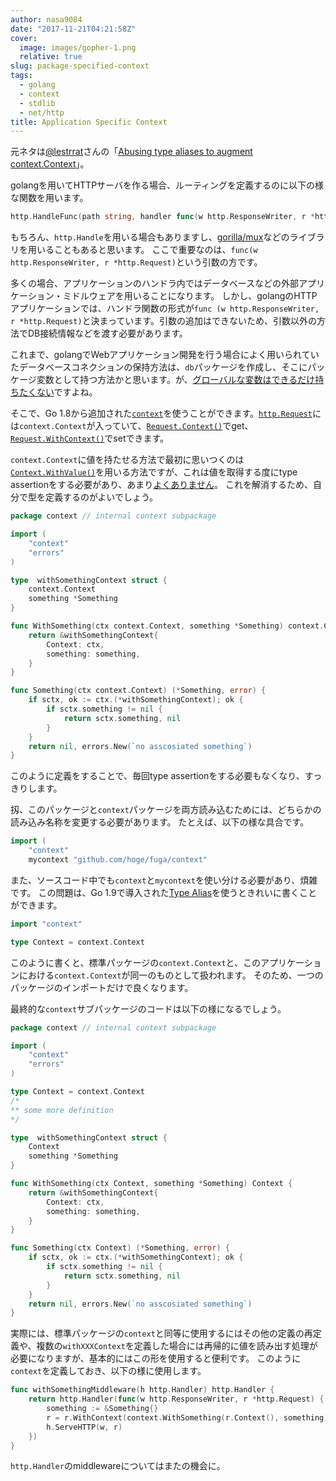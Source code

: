 ```yaml
---
author: nasa9084
date: "2017-11-21T04:21:58Z"
cover:
  image: images/gopher-1.png
  relative: true
slug: package-specified-context
tags:
  - golang
  - context
  - stdlib
  - net/http
title: Application Specific Context
---
```



元ネタは[@lestrrat](https://twitter.com/lestrrat)さんの「[Abusing type aliases to augment context.Context](https://medium.com/@lestrrat/abusing-type-aliases-to-augment-context-context-a08a85692fa8)」。

 golangを用いてHTTPサーバを作る場合、ルーティングを定義するのに以下の様な関数を用います。
 
 ``` go
 http.HandleFunc(path string, handler func(w http.ResponseWriter, r *http.Request)
 ```
 
 もちろん、`http.Handle`を用いる場合もありますし、[gorilla/mux](https://github.com/gorilla/mux)などのライブラリを用いることもあると思います。
 ここで重要なのは、`func(w http.ResponseWriter, r *http.Request)`という引数の方です。
 
 多くの場合、アプリケーションのハンドラ内ではデータベースなどの外部アプリケーション・ミドルウェアを用いることになります。
 しかし、golangのHTTPアプリケーションでは、ハンドラ関数の形式が`func (w http.ResponseWriter, r *http.Request)`と決まっています。引数の追加はできないため、引数以外の方法でDB接続情報などを渡す必要があります。
 
 これまで、golangでWebアプリケーション開発を行う場合によく用いられていたデータベースコネクションの保持方法は、`db`パッケージを作成し、そこにパッケージ変数として持つ方法かと思います。が、[グローバルな変数はできるだけ持ちたくない](https://dave.cheney.net/2017/06/11/go-without-package-scoped-variables)ですよね。
 
 そこで、Go 1.8から追加された[`context`](https://golang.org/pkg/context)を使うことができます。[`http.Request`](https://golang.org/pkg/net/http#Reqeuest)には`context.Context`が入っていて、[`Request.Context()`](https://golang.org/pkg/net/http#Request.Context)でget、[`Request.WithContext()`](https://golang.org/pkg/net/http#Request.WithContext)でsetできます。
 
 `context.Context`に値を持たせる方法で最初に思いつくのは[`Context.WithValue()`](https://golang.org/pkg/context#Context.WithValue)を用いる方法ですが、これは値を取得する度にtype assertionをする必要があり、あまり[よくありません](https://medium.com/@lestrrat/alternative-to-using-context-value-f2efe6bd2788)。
 これを解消するため、自分で型を定義するのがよいでしょう。
 
 ``` go
 package context // internal context subpackage
 
 import (
     "context"
     "errors"
 )
 
 type  withSomethingContext struct {
     context.Context
     something *Something
 }
 
 func WithSomething(ctx context.Context, something *Something) context.Context {
     return &withSomethingContext{
         Context: ctx,
         something: something,
     }
 }
 
 func Something(ctx context.Context) (*Something, error) {
     if sctx, ok := ctx.(*withSomethingContext); ok {
         if sctx.something != nil {
             return sctx.something, nil
         }
     }
     return nil, errors.New(`no asscosiated something`)
 }
 ```
 
 このように定義をすることで、毎回type assertionをする必要もなくなり、すっきりします。
 
 扨、このパッケージと`context`パッケージを両方読み込むためには、どちらかの読み込み名称を変更する必要があります。
 たとえば、以下の様な具合です。
 
 ``` go
 import (
     "context"
     mycontext "github.com/hoge/fuga/context"
 ```
 
 また、ソースコード中でも`context`と`mycontext`を使い分ける必要があり、煩雑です。
 この問題は、Go 1.9で導入された[Type Alias](https://golang.org/doc/go1.9#language)を使うときれいに書くことができます。
 
 ``` go
 import "context"
 
 type Context = context.Context
 ```
 
 このように書くと、標準パッケージの`context.Context`と、このアプリケーションにおける`context.Context`が同一のものとして扱われます。
 そのため、一つのパッケージのインポートだけで良くなります。
 
 最終的な`context`サブパッケージのコードは以下の様になるでしょう。
 
 ``` go
 package context // internal context subpackage
 
 import (
     "context"
     "errors"
 )
 
 type Context = context.Context
 /*
 ** some more definition
 */
 
 type  withSomethingContext struct {
     Context
     something *Something
 }
 
 func WithSomething(ctx Context, something *Something) Context {
     return &withSomethingContext{
         Context: ctx,
         something: something,
     }
 }
 
 func Something(ctx Context) (*Something, error) {
     if sctx, ok := ctx.(*withSomethingContext); ok {
         if sctx.something != nil {
             return sctx.something, nil
         }
     }
     return nil, errors.New(`no asscosiated something`)
 }
 ```
 
 実際には、標準パッケージの`context`と同等に使用するにはその他の定義の再定義や、複数の`withXXXContext`を定義した場合には再帰的に値を読み出す処理が必要になりますが、基本的にはこの形を使用すると便利です。
 このように`context`を定義しておき、以下の様に使用します。
 
 ``` go
 func withSomethingMiddleware(h http.Handler) http.Handler {
     return http.Handler(func(w http.ResponseWriter, r *http.Request) {
         something := &Something{}
         r = r.WithContext(context.WithSomething(r.Context(), something))
         h.ServeHTTP(w, r)
     })
 }
 ```
 
 `http.Handler`のmiddlewareについてはまたの機会に。

